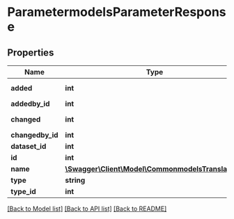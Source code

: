 # ParametermodelsParameterResponse

## Properties
Name | Type | Description | Notes
------------ | ------------- | ------------- | -------------
**added** | **int** | Unix timestamp | [optional] 
**addedby_id** | **int** | user ID | [optional] 
**changed** | **int** | Unix timestamp | [optional] 
**changedby_id** | **int** | user ID | [optional] 
**dataset_id** | **int** |  | [optional] 
**id** | **int** |  | [optional] 
**name** | [**\Swagger\Client\Model\CommonmodelsTranslatable**](CommonmodelsTranslatable.md) |  | [optional] 
**type** | **string** |  | [optional] 
**type_id** | **int** |  | [optional] 

[[Back to Model list]](../README.md#documentation-for-models) [[Back to API list]](../README.md#documentation-for-api-endpoints) [[Back to README]](../README.md)


